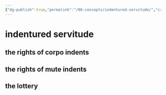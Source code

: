 ```yaml
---
{"dg-publish":true,"permalink":"/06-concepts/indentured-servitude/","created":"2024-12-27T11:43:33.200-06:00","updated":"2025-03-18T13:01:29.352-05:00"}
---
```


# indentured servitude

## the rights of corpo indents

## the rights of mute indents

## the lottery